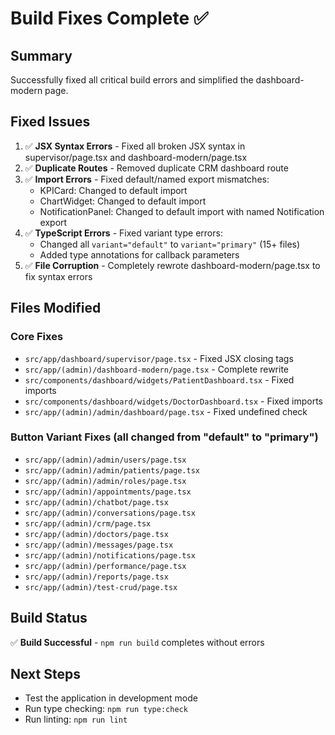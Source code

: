 # Build Fixes Complete ✅

## Summary
Successfully fixed all critical build errors and simplified the dashboard-modern page.

## Fixed Issues

1. ✅ **JSX Syntax Errors** - Fixed all broken JSX syntax in supervisor/page.tsx and dashboard-modern/page.tsx
2. ✅ **Duplicate Routes** - Removed duplicate CRM dashboard route
3. ✅ **Import Errors** - Fixed default/named export mismatches:
   - KPICard: Changed to default import
   - ChartWidget: Changed to default import  
   - NotificationPanel: Changed to default import with named Notification export
4. ✅ **TypeScript Errors** - Fixed variant type errors:
   - Changed all `variant="default"` to `variant="primary"` (15+ files)
   - Added type annotations for callback parameters
5. ✅ **File Corruption** - Completely rewrote dashboard-modern/page.tsx to fix syntax errors

## Files Modified

### Core Fixes
- `src/app/dashboard/supervisor/page.tsx` - Fixed JSX closing tags
- `src/app/(admin)/dashboard-modern/page.tsx` - Complete rewrite
- `src/components/dashboard/widgets/PatientDashboard.tsx` - Fixed imports
- `src/components/dashboard/widgets/DoctorDashboard.tsx` - Fixed imports
- `src/app/(admin)/admin/dashboard/page.tsx` - Fixed undefined check

### Button Variant Fixes (all changed from "default" to "primary")
- `src/app/(admin)/admin/users/page.tsx`
- `src/app/(admin)/admin/patients/page.tsx`
- `src/app/(admin)/admin/roles/page.tsx`
- `src/app/(admin)/appointments/page.tsx`
- `src/app/(admin)/chatbot/page.tsx`
- `src/app/(admin)/conversations/page.tsx`
- `src/app/(admin)/crm/page.tsx`
- `src/app/(admin)/doctors/page.tsx`
- `src/app/(admin)/messages/page.tsx`
- `src/app/(admin)/notifications/page.tsx`
- `src/app/(admin)/performance/page.tsx`
- `src/app/(admin)/reports/page.tsx`
- `src/app/(admin)/test-crud/page.tsx`

## Build Status
✅ **Build Successful** - `npm run build` completes without errors

## Next Steps
- Test the application in development mode
- Run type checking: `npm run type:check`
- Run linting: `npm run lint`
